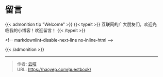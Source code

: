 # 留言


{{&lt; admonition tip &#34;Welcome&#34; &gt;}}
{{&lt; typeit &gt;}}
互联网的广大朋友们，欢迎光临我的小博客！欢迎留言！
{{&lt; /typeit &gt;}}

&lt;!-- markdownlint-disable-next-line no-inline-html --&gt;

{{&lt; /admonition &gt;}}



---

> 作者: [云吱](https://haoyep.com/)  
> URL: https://haoyep.com/guestbook/  

